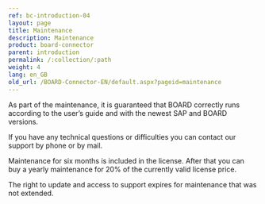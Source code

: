 ```yaml
---
ref: bc-introduction-04
layout: page
title: Maintenance
description: Maintenance
product: board-connector
parent: introduction
permalink: /:collection/:path
weight: 4
lang: en_GB
old_url: /BOARD-Connector-EN/default.aspx?pageid=maintenance
---
```


As part of the maintenance, it is guaranteed that BOARD correctly runs according to the user’s guide and with the newest SAP and BOARD versions. 

If you have any technical questions or difficulties you can contact our support by phone or by mail.

Maintenance for six months is included in the license. After that you can buy a yearly maintenance for 20% of the currently valid license price.

The right to update and access to support expires for maintenance that was not extended.
